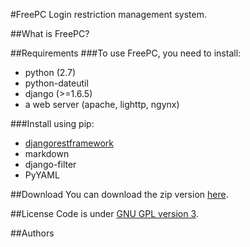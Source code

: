 #FreePC
Login restriction management system.

##What is FreePC?

##Requirements
###To use FreePC, you need to install:
  - python (2.7)
  - python-dateutil
  - django (>=1.6.5)
  - a web server (apache, lighttp, ngynx)

###Install using pip:
  - [djangorestframework][rest]
  - markdown
  - django-filter
  - PyYAML

##Download
You can download the zip version [here][dl].

##License
Code is under [GNU GPL version 3][license].

##Authors

[license]:https://github.com/vonkarmaninstitute/FreePC/blob/master/LICENSE
[dl]:https://github.com/vonkarmaninstitute/FreePC/archive/master.zip
[rest]:http://www.django-rest-framework.org/
